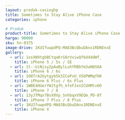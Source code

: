```yaml
---
layout: produk-casinghp
title: Sometimes to Stay Alive iPhone Case
categories: iphone

# Produk
product-title: Sometimes to Stay Alive iPhone Case
harga: 90000
sku: hn-0375
image-drive: 1KUIfuwpdPQ-MA83BcQbuDAnx1RDNEnxE
gallery:
  - url: 1osXN9tgbBCtqaKrG8rVxiwQf6d4ddWf_
    title: iPhone 5 / 5s / SE
  - url: 1t--UiNjsy2pAaBylLuhYRBbYm3aN8S6A
    title: iPhone 6 / 6s
  - url: 1O8TrA2Uytgyb5k3ICoPxU_VSbPWMqfH0
    title: iPhone 6 Plus / 6s Plus
  - url: 1WBE4HUerYWJtgfh_kfeFJxnICUHMtv6O
    title: iPhone 7 / 8
  - url: 13yJfMqx7BsX0Vp_SnhbqxV9EQm_PD-8f
    title: iPhone 7 Plus / 8 Plus
  - url: 1KUIfuwpdPQ-MA83BcQbuDAnx1RDNEnxE
    title: iPhone X
---
```

